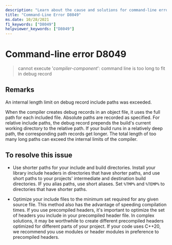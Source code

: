 ```yaml
---
description: "Learn about the cause and solutions for command-line error D8049"
title: "Command-Line Error D8049"
ms.date: 10/28/2021
f1_keywords: ["D8049"]
helpviewer_keywords: ["D8049"]
---
```

# Command-line error D8049

> cannot execute '*compiler-component*': command line is too long to fit in debug record

## Remarks

An internal length limit on debug record include paths was exceeded.

When the compiler creates debug records in an object file, it uses the full path for each included file. Absolute paths are recorded as specified. For relative include paths, the debug record prepends the build's current working directory to the relative path. If your build runs in a relatively deep path, the corresponding path records get longer. The total length of too many long paths can exceed the internal limits of the compiler.

## To resolve this issue

- Use shorter paths for your include and build directories. Install your library include headers in directories that have shorter paths, and use short paths to your projects' intermediate and destination build directories. IF you alias paths, use short aliases. Set `%TMP%` and `%TEMP%` to directories that have shorter paths.

- Optimize your include files to the minimum set required for any given source file. This method also has the advantage of speeding compilation times. If you use precompiled headers, it's important to optimize the set of headers you include in your precompiled header file. In complex solutions, it may be worthwhile to create different precompiled headers optimized for different parts of your project. If your code uses C++20, we recommend you use modules or header modules in preference to precompiled headers.
